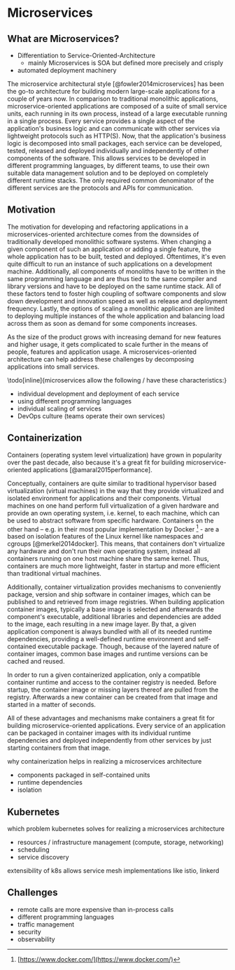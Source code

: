 # Microservices

## What are Microservices?

- Differentiation to Service-Oriented-Architecture
  - mainly Microservices is SOA but defined more precisely and crisply
- automated deployment machinery

The microservice architectural style [@fowler2014microservices] has been the go-to architecture for building modern large-scale applications for a couple of years now.
In comparison to traditional monolithic applications, microservice-oriented applications are composed of a suite of small service units, each running in its own process, instead of a large executable running in a single process.
Every service provides a single aspect of the application's business logic and can communicate with other services via lightweight protocols such as HTTP(S).
Now, that the application's business logic is decomposed into small packages, each service can be developed, tested, released and deployed individually and independently of other components of the software.
This allows services to be developed in different programming languages, by different teams, to use their own suitable data management solution and to be deployed on completely different runtime stacks.
The only required common denominator of the different services are the protocols and APIs for communication.

## Motivation

The motivation for developing and refactoring applications in a microservices-oriented architecture comes from the downsides of traditionally developed monolithic software systems.
When changing a given component of such an application or adding a single feature, the whole application has to be built, tested and deployed.
Oftentimes, it's even quite difficult to run an instance of such applications on a development machine.
Additionally, all components of monoliths have to be written in the same programming language and are thus tied to the same compiler and library versions and have to be deployed on the same runtime stack.
All of these factors tend to foster high coupling of software components and slow down development and innovation speed as well as release and deployment frequency.
Lastly, the options of scaling a monolithic application are limited to deploying multiple instances of the whole application and balancing load across them as soon as demand for some components increases.

As the size of the product grows with increasing demand for new features and higher usage, it gets complicated to scale further in the means of people, features and application usage.
A microservices-oriented architecture can help address these challenges by decomposing applications into small services.

\todo[inline]{microservices allow the following / have these characteristics:}

- individual development and deployment of each service
- using different programming languages
- individual scaling of services
- DevOps culture (teams operate their own services)

## Containerization

Containers (operating system level virtualization) have grown in popularity over the past decade, also because it's a great fit for building microservice-oriented applications [@amaral2015performance].

Conceptually, containers are quite similar to traditional hypervisor based virtualization (virtual machines) in the way that they provide virtualized and isolated environment for applications and their components.
Virtual machines on one hand perform full virtualization of a given hardware and provide an own operating system, i.e. kernel, to each machine, which can be used to abstract software from specific hardware.
Containers on the other hand – e.g. in their most popular implementation by Docker [^docker] - are a based on isolation features of the Linux kernel like namespaces and cgroups [@merkel2014docker].
This means, that containers don't virtualize any hardware and don't run their own operating system, instead all containers running on one host machine share the same kernel.
Thus, containers are much more lightweight, faster in startup and more efficient than traditional virtual machines.

Additionally, container virtualization provides mechanisms to conveniently package, version and ship software in container images, which can be published to and retrieved from image registries.
When building application container images, typically a base image is selected and afterwards the component's executable, additional libraries and dependencies are added to the image, each resulting in a new image layer.
By that, a given application component is always bundled with all of its needed runtime dependencies, providing a well-defined runtime environment and self-contained executable package.
Though, because of the layered nature of container images, common base images and runtime versions can be cached and reused.

In order to run a given containerized application, only a compatible container runtime and access to the container registry is needed.
Before startup, the container image or missing layers thereof are pulled from the registry.
Afterwards a new container can be created from that image and started in a matter of seconds.

All of these advantages and mechanisms make containers a great fit for building microservice-oriented applications.
Every service of an application can be packaged in container images with its individual runtime dependencies and deployed independently from other services by just starting containers from that image.

why containerization helps in realizing a microservices architecture

- components packaged in self-contained units
- runtime dependencies
- isolation

[^docker]: [https://www.docker.com/](https://www.docker.com/)

## Kubernetes

which problem kubernetes solves for realizing a microservices architecture

- resources / infrastructure management (compute, storage, networking)
- scheduling
- service discovery

extensibility of k8s allows service mesh implementations like istio, linkerd

## Challenges

- remote calls are more expensive than in-process calls
- different programming languages
- traffic management
- security
- observability

